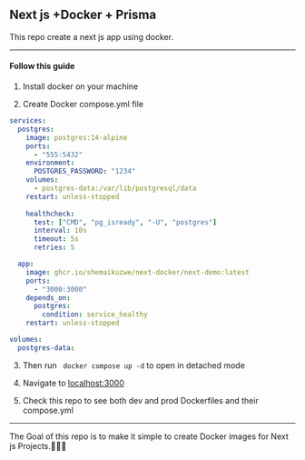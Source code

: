 ## Next js +Docker + Prisma

This repo create a next js app using docker.

***
####  Follow this guide

1. Install docker on your machine

2. Create Docker compose.yml file 
```yml
services:
  postgres:
    image: postgres:14-alpine
    ports:
      - "555:5432"
    environment:
      POSTGRES_PASSWORD: "1234"
    volumes:
      - postgres-data:/var/lib/postgresql/data
    restart: unless-stopped
   
    healthcheck:
      test: ["CMD", "pg_isready", "-U", "postgres"]
      interval: 10s
      timeout: 5s
      retries: 5

  app:
    image: ghcr.io/shemaikuzwe/next-docker/next-demo:latest
    ports:
      - "3000:3000"
    depends_on:
      postgres:
        condition: service_healthy
    restart: unless-stopped

volumes:
  postgres-data:

```

3. Then run ` docker compose up -d` to open in detached mode

4. Navigate to [localhost:3000]()
5. Check this repo to see both dev and prod Dockerfiles and their compose.yml

***
The Goal of this repo is to make it simple to create Docker images for Next js Projects.🤩🤩🤩
